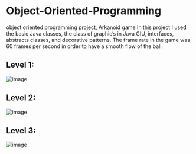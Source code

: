 # Object-Oriented-Programming
object oriented programming project, Arkanoid game
In this project I used the basic Java classes, the class of graphic’s in Java GIU, interfaces, abstracts classes, and decorative patterns.
The frame rate in the game was 60 frames per second in order to have a smooth flow of the ball. 

## Level 1:
![image](https://github.com/Tal144155/Object-Oriented-Programming/assets/132667512/9ece5449-2e67-4123-a1a6-5214e724a4ca)

## Level 2:
![image](https://github.com/Tal144155/Object-Oriented-Programming/assets/132667512/3cfe36d5-b170-42d9-8a46-736b4d5eec3b)

## Level 3:
![image](https://github.com/Tal144155/Object-Oriented-Programming/assets/132667512/9e00327e-acdc-46e8-a8e8-8fc2ed6ff6b3)

